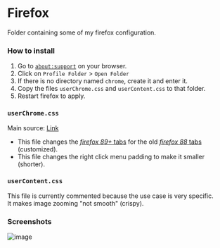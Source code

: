 # Firefox
Folder containing some of my firefox configuration.

### How to install
1. Go to [`about:support`](about:support) on your browser.
2. Click on `Profile Folder` > `Open Folder`
3. If there is no directory named `chrome`, create it and enter it.
4. Copy the files `userChrome.css` and `userContent.css` to that folder.
5. Restart firefox to apply.

### `userChrome.css`
Main source: [Link](https://superuser.com/questions/1653533/how-to-switch-back-to-firefox-old-style-of-tabs)
- This file changes the [*firefox 89+* tabs](screenshots/89.jpg) for the old [*firefox 88* tabs](screenshots/88.jpg) (customized).  
- This file changes the right click menu padding to make it smaller (shorter).

### `userContent.css`
This file is currently commented because the use case is very specific.  
It makes image zooming "not smooth" (crispy).

### Screenshots
![image](https://user-images.githubusercontent.com/29655971/193450406-4749bb2b-249a-4d1e-b65c-3360cbc39b91.png)
